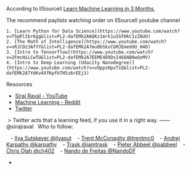 According to llSourcell [Learn Machine Learning in 3 Months](https://www.youtube.com/watch?v=Cr6VqTRO1v0), 



The recommend paylists watching order on llSourcell youtube channel

    1. [Learn Python for Data Science](https://www.youtube.com/watch?v=T5pRlIbr6gg&list=PL2-dafEMk2A6QKz1mrk1uIGfHkC1zZ6UU)
    2. [The Math of Intelligence](https://www.youtube.com/watch?v=xRJCOz3AfYY&list=PL2-dafEMk2A7mu0bSksCGMJEmeddU_H4D)
    3. [Intro to Tensorflow](https://www.youtube.com/watch?v=2FmcHiLCwTU&list=PL2-dafEMk2A7EEME489DsI468AB0wQsMV)
    4. [Intro to Deep Learning (Udacity Nanodegree)](https://www.youtube.com/watch?v=vOppzHpvTiQ&list=PL2-dafEMk2A7YdKv4XfKpfbTH5z6rEEj3)

Resources
- [Siraj Raval - YouTube](https://www.youtube.com/channel/UCWN3xxRkmTPmbKwht9FuE5A/featured)
- [Machine Learning - Reddit](https://www.reddit.com/r/MachineLearning/)
- [Twitter](https://twitter.com)
  
  > Twitter acts that a learning feed, if you use it in a right way. —— @sirajraval
  
Who to follow:

    - [Ilya Sutskever @ilyasut](https://twitter.com/ilyasut)
    - [Trent McConaghy @trentmc0](https://twitter.com/trentmc0)
    - [Andrej Karpathy @karpathy](https://twitter.com/karpathy)
    - [Trask @iamtrask](https://twitter.com/iamtrask)
    - [Pieter Abbeel @pabbeel](https://twitter.com/pabbeel)
    - [Chris Olah @ch402](https://twitter.com/ch402)
    - [Nando de Freitas @NandoDF](https://twitter.com/NandoDF)
  
- []()
